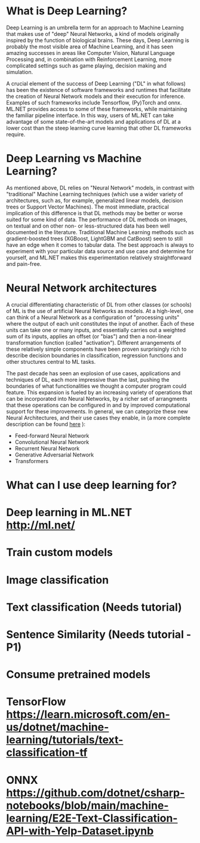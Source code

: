 # What is Deep Learning?

Deep Learning is an umbrella term for an approach to Machine Learning
that makes use of "deep" Neural Networks, a kind of models originally
inspired by the function of biological brains.  These days, Deep
Learning is probably the most visible area of Machine Learning, and it
has seen amazing successes in areas like Computer Vision, Natural
Language Processing and, in combination with Reinforcement Learning,
more complicated settings such as game playing, decision making and
simulation.

A crucial element of the success of Deep Learning ("DL" in what
follows) has been the existence of software frameworks and runtimes
that facilitate the creation of Neural Network models and their
execution for inference.  Examples of such frameworks include
Tensorflow, (Py)Torch and onnx.  ML.NET provides access to some of
these frameworks, while maintaining the familiar pipeline interface.
In this way, users of ML.NET can take advantage of some
state-of-the-art models and applications of DL at a lower cost than
the steep learning curve learning that other DL frameworks require.

# Deep Learning vs Machine Learning?

As mentioned above, DL relies on "Neural Network" models, in contrast
with "traditional" Machine Learning techniques (which use a wider
variety of architectures, such as, for example, generalized linear
models, decision trees or Support Vector Machines).  The most
immediate, practical implication of this difference is that DL methods
may be better or worse suited for some kind of data.  The performance
of DL methods on images, on textual and on other non- or
less-structured data has been well documented in the literature.
Traditional Machine Learning methods such as gradient-boosted trees
(XGBoost, LightGBM and CatBoost) seem to still have an edge when it
comes to tabular data.  The best approach is always to experiment with
your particular data source and use case and determine for yourself,
and ML.NET makes this experimentation relatively straightforward and
pain-free.

# Neural Network architectures

A crucial differentiating characteristic of DL from other classes (or
schools) of ML is the use of artificial Neural Networks as models.  At
a high-level, one can think of a Neural Network as a configuration of
"processing units" where the output of each unit constitutes the input
of another.  Each of these units can take one or many inputs, and
essentially carries out a weighted sum of its inputs, applies an
offset (or "bias") and then a non-linear transformation function
(called "activation").  Different arrangements of these relatively
simple components have been proven surprisingly rich to describe
decision boundaries in classification, regression functions and other
structures central to ML tasks.

The past decade has seen an explosion of use cases, applications and
techniques of DL, each more impressive than the last, pushing the
boundaries of what functionalities we thought a computer program could
feature.  This expansion is fueled by an increasing variety of
operations that can be incorporated into Neural Networks, by a richer
set of arrangments that these operations can be configured in and by
improved computational support for these improvements.  In general, we
can categorize these new Neural Architectures, and their use cases
they enable, in (a more complete description can be found [here](https://learn.microsoft.com/en-us/azure/machine-learning/concept-deep-learning-vs-machine-learning#artificial-neural-networks) ):

* Feed-forward Neural Network
* Convolutional Neural Network
* Recurrent Neural Network
* Generative Adversarial Network
* Transformers

# What can I use deep learning for?

# Deep learning in ML.NET  http://ml.net/

# Train custom models

# Image classification

# Text classification (Needs tutorial)
# Sentence Similarity (Needs tutorial - P1)

# Consume pretrained models

# TensorFlow  https://learn.microsoft.com/en-us/dotnet/machine-learning/tutorials/text-classification-tf
# ONNX https://github.com/dotnet/csharp-notebooks/blob/main/machine-learning/E2E-Text-Classification-API-with-Yelp-Dataset.ipynb
